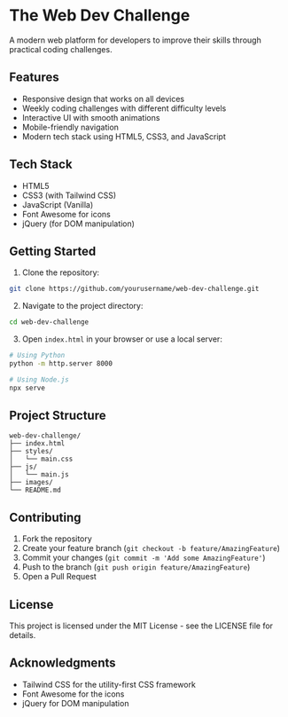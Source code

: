 # The Web Dev Challenge

A modern web platform for developers to improve their skills through practical coding challenges.

## Features

- Responsive design that works on all devices
- Weekly coding challenges with different difficulty levels
- Interactive UI with smooth animations
- Mobile-friendly navigation
- Modern tech stack using HTML5, CSS3, and JavaScript

## Tech Stack

- HTML5
- CSS3 (with Tailwind CSS)
- JavaScript (Vanilla)
- Font Awesome for icons
- jQuery (for DOM manipulation)

## Getting Started

1. Clone the repository:
```bash
git clone https://github.com/yourusername/web-dev-challenge.git
```

2. Navigate to the project directory:
```bash
cd web-dev-challenge
```

3. Open `index.html` in your browser or use a local server:
```bash
# Using Python
python -m http.server 8000

# Using Node.js
npx serve
```

## Project Structure

```
web-dev-challenge/
├── index.html
├── styles/
│   └── main.css
├── js/
│   └── main.js
├── images/
└── README.md
```

## Contributing

1. Fork the repository
2. Create your feature branch (`git checkout -b feature/AmazingFeature`)
3. Commit your changes (`git commit -m 'Add some AmazingFeature'`)
4. Push to the branch (`git push origin feature/AmazingFeature`)
5. Open a Pull Request

## License

This project is licensed under the MIT License - see the LICENSE file for details.

## Acknowledgments

- Tailwind CSS for the utility-first CSS framework
- Font Awesome for the icons
- jQuery for DOM manipulation 
